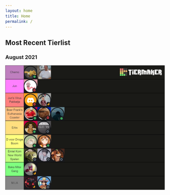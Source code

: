 ```yaml
---
layout: home
title: Home
permalink: /
---
```


## **Most Recent Tierlist**
### August 2021
![tierlist-aug-21](./images/toxicity-sep-21.png)
